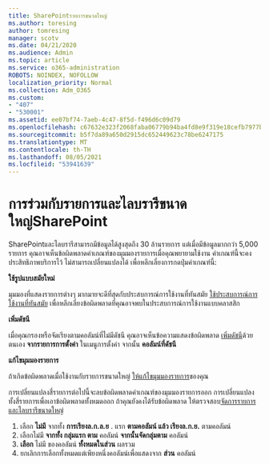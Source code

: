 ```yaml
---
title: SharePointรายการขนาดใหญ่
ms.author: toresing
author: tomresing
manager: scotv
ms.date: 04/21/2020
ms.audience: Admin
ms.topic: article
ms.service: o365-administration
ROBOTS: NOINDEX, NOFOLLOW
localization_priority: Normal
ms.collection: Adm_O365
ms.custom:
- "407"
- "530001"
ms.assetid: ee07bf74-7aeb-4c47-8f5d-f496d6c09d79
ms.openlocfilehash: c67632e323f2068faba06779b94ba4fd8e9f319e18cefb7977bd3038ca770210
ms.sourcegitcommit: b5f7da89a650d2915dc652449623c78be6247175
ms.translationtype: MT
ms.contentlocale: th-TH
ms.lasthandoff: 08/05/2021
ms.locfileid: "53941639"
---
```

# <a name="work-with-large-lists-and-libraries-in-sharepoint"></a>การร่วมกับรายการและไลบรารีขนาดใหญ่SharePoint

SharePointและไลบรารีสามารถมีข้อมูลได้สูงสุดถึง 30 ล้านรายการ แต่เมื่อมีข้อมูลมากกว่า 5,000 รายการ คุณอาจเห็นข้อผิดพลาดค่าเกณฑ์ของมุมมองรายการเมื่อคุณพยายามใช้งาน ค่าเกณฑ์นี้จะคงประสิทธิภาพบริการไว้ ไม่สามารถเปลี่ยนแปลงได้ เพื่อหลีกเลี่ยงการกดปุ่มค่าเกณฑ์นี้:

**ใช้รูปแบบสมัยใหม่**

มุมมองที่แสดงรายการต่างๆ มากมายจะดีที่สุดกับประสบการณ์การใช้งานที่ทันสมัย [ใช้ประสบการณ์การใช้งานที่ทันสมัย](https://support.office.com/article/66dac24b-4177-4775-bf50-3d267318caa9) เพื่อหลีกเลี่ยงข้อผิดพลาดที่คุณอาจพบในประสบการณ์การใช้งานแบบคลาสสิก

**เพิ่มดัชนี**

เมื่อคุณกรองหรือจัดเรียงตามคอลัมน์ที่ไม่มีดัชนี คุณอาจเห็นข้อความแสดงข้อผิดพลาด [เพิ่มดัชนี](https://support.office.com/article/f3f00554-b7dc-44d1-a2ed-d477eac463b0)ด้วยตนเอง **จากรายการการตั้งค่า** ในเมนูการตั้งค่า จากนั้น **คอลัมน์ที่ดัชนี**

**แก้ไขมุมมองรายการ**

ถ้าเกิดข้อผิดพลาดเมื่อใช้งานกับรายการขนาดใหญ่ [ให้แก้ไขมุมมองรายการ](https://support.office.com/article/15916903-e79a-423f-b4e2-02d37e1ff372)ของคุณ

การเปลี่ยนแปลงสี่รายการต่อไปนี้จะลบข้อผิดพลาดค่าเกณฑ์ของมุมมองรายการออก การเปลี่ยนแปลงทั้งสี่รายการเพื่อเอาข้อผิดพลาดทั้งหมดออก ถ้าคุณยังคงได้รับข้อผิดพลาด ให้ตรวจสอบ[จัดการรายการและไลบรารีขนาดใหญ่](https://support.office.com/article/B8588DAE-9387-48C2-9248-C24122F07C59)

1. เลือก **ไม่มี** จากทั้ง **การเรียงล.ก.ล.ย** . แรก **ตามคอลัมน์ แล้ว เรียงล.ก.ย.** ตามคอลัมน์
2. เลือกไม่มี **จากทั้ง กลุ่มแรก ตาม** คอลัมน์ **จากนั้นจัดกลุ่มตาม** คอลัมน์
3. **เลือก** ไม่มี ของคอลัมน์ **ทั้งหมดในส่วน** ผลรวม
4. ยกเลิกการเลือกทั้งหมดแต่เพียงหนึ่งคอลัมน์เพื่อแสดงจาก **ส่วน** คอลัมน์

